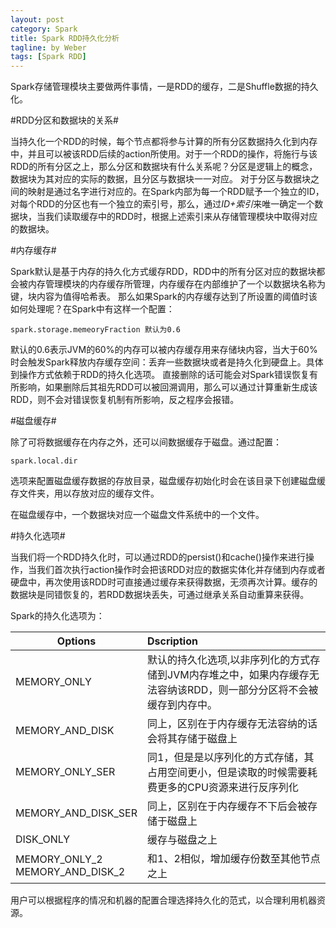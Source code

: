 ```yaml
---
layout: post
category: Spark
title: Spark RDD持久化分析
tagline: by Weber
tags: [Spark RDD]
---
```

Spark存储管理模块主要做两件事情，一是RDD的缓存，二是Shuffle数据的持久化。

<!--more-->

#RDD分区和数据块的关系#

当持久化一个RDD的时候，每个节点都将参与计算的所有分区数据持久化到内存中，并且可以被该RDD后续的action所使用。对于一个RDD的操作，将施行与该RDD的所有分区之上，那么分区和数据块有什么关系呢？分区是逻辑上的概念，数据块为其对应的实际的数据，且分区与数据块一一对应。
对于分区与数据块之间的映射是通过名字进行对应的。在Spark内部为每一个RDD赋予一个独立的ID，对每个RDD的分区也有一个独立的索引号，那么，通过*ID+索引*来唯一确定一个数据块，当我们读取缓存中的RDD时，根据上述索引来从存储管理模块中取得对应的数据块。

#内存缓存#

Spark默认是基于内存的持久化方式缓存RDD，RDD中的所有分区对应的数据块都会被内存管理模块的内存缓存所管理，内存缓存在内部维护了一个以数据块名称为键，块内容为值得哈希表。
那么如果Spark的内存缓存达到了所设置的阈值时该如何处理呢？在Spark中有这样一个配置：

	spark.storage.memeoryFraction 默认为0.6
	
默认的0.6表示JVM的60%的内存可以被内存缓存用来存储块内容，当大于60%时会触发Spark释放内存缓存空间：丢弃一些数据块或者是持久化到硬盘上。具体到操作方式依赖于RDD的持久化选项。
直接删除的话可能会对Spark错误恢复有所影响，如果删除后其祖先RDD可以被回溯调用，那么可以通过计算重新生成该RDD，则不会对错误恢复机制有所影响，反之程序会报错。

#磁盘缓存#

除了可将数据缓存在内存之外，还可以间数据缓存于磁盘。通过配置：

	spark.local.dir
	
选项来配置磁盘缓存数据的存放目录，磁盘缓存初始化时会在该目录下创建磁盘缓存文件夹，用以存放对应的缓存文件。

在磁盘缓存中，一个数据块对应一个磁盘文件系统中的一个文件。

#持久化选项#

当我们将一个RDD持久化时，可以通过RDD的persist()和cache()操作来进行操作，当我们首次执行action操作时会把该RDD对应的数据实体化并存储到内存或者硬盘中，再次使用该RDD时可直接通过缓存来获得数据，无须再次计算。缓存的数据块是同错恢复的，若RDD数据块丢失，可通过继承关系自动重算来获得。

Spark的持久化选项为：

| Options   |      Dscription      |  
|----------|:-------------|
| MEMORY_ONLY|  默认的持久化选项,以非序列化的方式存储到JVM内存堆之中，如果内存缓存无法容纳该RDD，则一部分分区将不会被缓存到内存中。 |
| MEMORY_AND_DISK |    同上，区别在于内存缓存无法容纳的话会将其存储于磁盘上   |
| MEMORY_ONLY_SER | 同1，但是是以序列化的方式存储，其占用空间更小，但是读取的时候需要耗费更多的CPU资源来进行反序列化 |
| MEMORY_AND_DISK_SER | 同上，区别在于内存缓存不下后会被存储于磁盘上 |
| DISK_ONLY | 缓存与磁盘之上 |
| MEMORY\_ONLY\_2 <br> MEMORY_AND_DISK_2| 和1、2相似，增加缓存份数至其他节点之上 |

用户可以根据程序的情况和机器的配置合理选择持久化的范式，以合理利用机器资源。